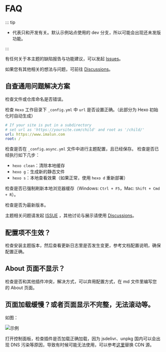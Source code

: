 # FAQ

::: tip

- <Badge text="dev" vertical="middle"/> 代表只和开发有关。默认示例站点使用的 dev 分支，所以可能会出现还未发版功能。

:::

有任何关于本主题的缺陷报告与功能建议，可以发起 [Issues](https://github.com/MaLuns/hexo-theme-async/issues)。

如果您有其他相关的想法与问题，可前往 [Discussions](https://github.com/MaLuns/hexo-theme-async/discussions)。

## 自查通用问题解决方案

检查文件或仓库命名是否错误。

检查 `Hexo` 工作目录下 `_config.yml` 中 `url` 是否设置正确。（此部分为 Hexo 初始化时自动生成）

```yaml
# If your site is put in a subdirectory
# set url as 'https://yoursite.com/child' and root as '/child/'
url: https://www.imalun.com
root: /
```

检查是否在 `_config.async.yml` 文件中进行主题配置，且已经保存。
检查是否已经执行如下几步：

- `hexo clean`：清除本地缓存
- `hexo g`：生成新的静态文件
- `hexo s`：本地查看效果（如果正常，使用 `hexo d` 重新部署）

检查是否已强制刷新本地浏览器缓存（Windows: `Ctrl + F5`，Mac: `Shift + Cmd + R`）。

检查是否为最新版本。

主题相关问题请发起 [ISSUE](https://github.com/MaLuns/hexo-theme-async/issues) ，其他讨论与展示请使用 [Discussions](https://github.com/MaLuns/hexo-theme-async/discussions)。

## 配置项不生效？
检查安装主题版本，然后查看更新日志里是否发生变更，参考文档配置说明，确保配置正确。

## About 页面不显示？
检查是否和其他插件冲突，解决方式，可以弃用配置方式，在 md 文件里编写您的 About 页面。

## 页面加载缓慢？或者页面显示不完整，无法滚动等。

如图：

![示例](https://pic.iqjty.com/2023/02/08/63e32b9b03888.png)

打开控制面板，检查插件是否加载正确加载，因为 jsdelivr、unpkg 国内可以会出现 DNS 污染等原因，导致有时候可能无法使用，可以参考[这里](https://hexo-theme-async.imalun.com/guide/config.html#%E6%8F%92%E4%BB%B6-plugins)替换 CDN 源。